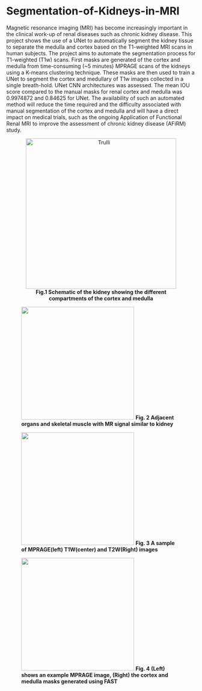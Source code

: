 # Segmentation-of-Kidneys-in-MRI

Magnetic resonance imaging (MRI) has become increasingly important in the clinical work-up of renal diseases such as chronic kidney disease. This project shows the use of a UNet to automatically segment the kidney tissue to separate the medulla and cortex based on the T1-weighted MRI scans in human subjects. The project aims to automate the segmentation process for T1-weighted (T1w) scans. First masks are generated of the cortex and medulla from time-consuming (~5 minutes) MPRAGE scans of the kidneys using a K-means clustering technique. These masks are then used to train a UNet to segment the cortex and medullary of T1w images collected in a single breath-hold. UNet CNN architectures was assessed. The mean IOU score compared to the manual masks for renal cortex and medulla was 0.9974872 and 0.84625 for UNet. The availability of such an automated method will reduce the time required and the difficulty associated with manual segmentation of the cortex and medulla and will have a direct impact on medical trials, such as the ongoing Application of Functional Renal MRI to improve the assessment of chronic kidney disease (AFiRM) study.


  
<figure align="center">
<img src="https://user-images.githubusercontent.com/103217802/207931588-1f7f2f96-2892-4461-8d69-1bdb1e1d27ef.png" alt="Trulli" style="width:400px">
<b>Fig.1 Schematic of the kidney showing the different compartments of the cortex and medulla</b>
</figure>


<figure>
<img src="https://user-images.githubusercontent.com/103217802/207950152-4411ae30-aa15-4b4d-9cae-5e1544c4b2e1.png"  style="width: 300px">
<b>Fig. 2 Adjacent organs and skeletal muscle with MR signal similar to kidney</b>
</figure>

<figure>
<img src="https://user-images.githubusercontent.com/103217802/207958252-8e7534a3-5fc6-46a8-a4cf-4b97ef4ecf18.png"  style="width: 300px">
<b>Fig. 3 A sample of MPRAGE(left) T1W(center) and T2W(Right) images</b>
</figure>

<figure>
<img src="https://user-images.githubusercontent.com/103217802/207962431-ca9213dc-b2ce-4794-a9eb-6933d95734aa.png"  style="width: 300px">
<b>Fig. 4  (Left) shows an example MPRAGE image, (Right) the cortex and medulla masks generated
using FAST</b>
</figure>


